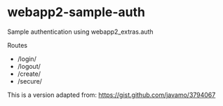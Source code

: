 # webapp2-sample-auth
Sample authentication using webapp2_extras.auth

Routes
- /login/
- /logout/
- /create/
- /secure/

This is a version adapted from: https://gist.github.com/javamo/3794067

